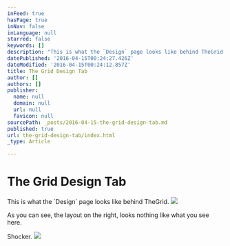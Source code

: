 ```yaml
---
inFeed: true
hasPage: true
inNav: false
inLanguage: null
starred: false
keywords: []
description: "This is what the `Design` page looks like behind TheGrid. \_"
datePublished: '2016-04-15T00:24:27.426Z'
dateModified: '2016-04-15T00:24:12.857Z'
title: The Grid Design Tab
author: []
authors: []
publisher:
  name: null
  domain: null
  url: null
  favicon: null
sourcePath: _posts/2016-04-15-the-grid-design-tab.md
published: true
url: the-grid-design-tab/index.html
_type: Article

---
```

# The Grid Design Tab

This is what the \`Design\` page looks like behind TheGrid.  ![](https://the-grid-user-content.s3-us-west-2.amazonaws.com/643db1b1-2bb8-4cb6-bfae-2013ba02af1f.png)

As you can see, the layout on the right, looks nothing like what you see here.

Shocker.
![](https://the-grid-user-content.s3-us-west-2.amazonaws.com/e26276a1-b7da-462a-84c6-f4457a5b8dad.jpg)